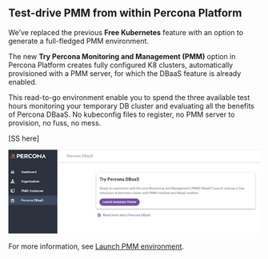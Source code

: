 ## Test-drive PMM from within Percona Platform

We’ve replaced the previous **Free Kubernetes** feature with an option to generate a full-fledged PMM environment.

The new **Try Percona Monitoring and Management (PMM)** option in Percona Platform creates fully configured K8 clusters, automatically provisioned with a PMM server, for which the DBaaS feature is already enabled. 

This read-to-go environment enable you to spend the three available test hours monitoring your temporary DB cluster and evaluating all the benefits of Percona DBaaS. No kubeconfig files to register, no PMM server to provision, no fuss, no mess. 

[SS here]

![New PMM option](../images/DBaaS.png)

For more information, see [Launch PMM environment](../launch_PMM.md).